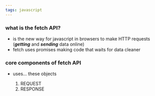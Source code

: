 ```yaml
---
tags: javascript
---
```


### what is the fetch API?
- is the new way for javascript in browsers to make HTTP requests (***getting*** and ***sending*** data online)
- fetch uses promises making code that waits for data cleaner

### core components of fetch API
- uses... these objects

	1. REQUEST
	2. RESPONSE
